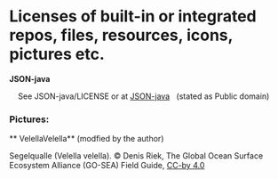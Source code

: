 
# Licenses of built-in or integrated repos, files, resources, icons, pictures etc.

**JSON-java**

&nbsp;&nbsp;&nbsp; See JSON-java/LICENSE or at [JSON-java](https://github.com/stleary/JSON-java) &nbsp; (stated as Public domain)

### Pictures:

** VelellaVelella** (modfied by the author)

Segelqualle (Velella velella). © Denis Riek, The Global Ocean Surface Ecosystem Alliance (GO-SEA) Field Guide, [CC-by 4.0](https://creativecommons.org/licenses/by/4.0/)

